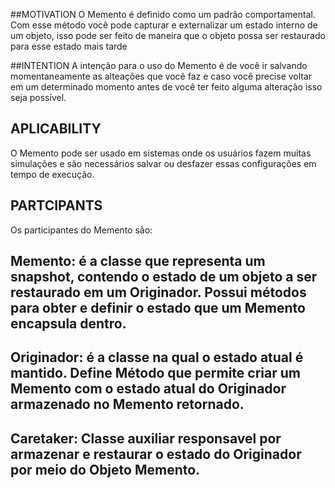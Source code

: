 ##MOTIVATION
O Memento é definido como um padrão comportamental. Com esse método você pode capturar e externalizar um estado interno de um objeto, isso pode ser feito de maneira que o objeto possa ser restaurado para esse estado mais tarde

##INTENTION
A intenção para o uso do Memento é de você ir salvando momentaneamente as alteações que você faz e caso você precise voltar em um determinado momento antes de você ter feito alguma alteração isso seja possível.

## APLICABILITY
O Memento pode ser usado em sistemas onde os usuários fazem muitas simulações e são necessários salvar ou desfazer essas configurações em tempo de execução.

## PARTCIPANTS
Os participantes do Memento são:

## Memento: é a classe que representa um snapshot, contendo o estado de um objeto a ser restaurado em um Originador. Possui métodos para obter e definir o estado que um Memento encapsula dentro.

## Originador: é a classe na qual o estado atual é mantido. Define Método que permite criar um Memento com o estado atual do Originador armazenado no Memento retornado.

## Caretaker: Classe auxiliar responsavel por armazenar e restaurar o estado do Originador por meio do Objeto Memento.
